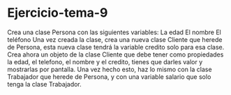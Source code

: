 # Ejercicio-tema-9
Crea una clase Persona con las siguientes variables:  La edad  El nombre  El teléfono  Una vez creada la clase, crea una nueva clase Cliente que herede de Persona, esta nueva clase tendrá la variable credito solo para esa clase.  Crea ahora un objeto de la clase Cliente que debe tener como propiedades la edad, el telefono, el nombre y el credito, tienes que darles valor y mostrarlas por pantalla.  Una vez hecho esto, haz lo mismo con la clase Trabajador que herede de Persona, y con una variable salario que solo tenga la clase Trabajador.

